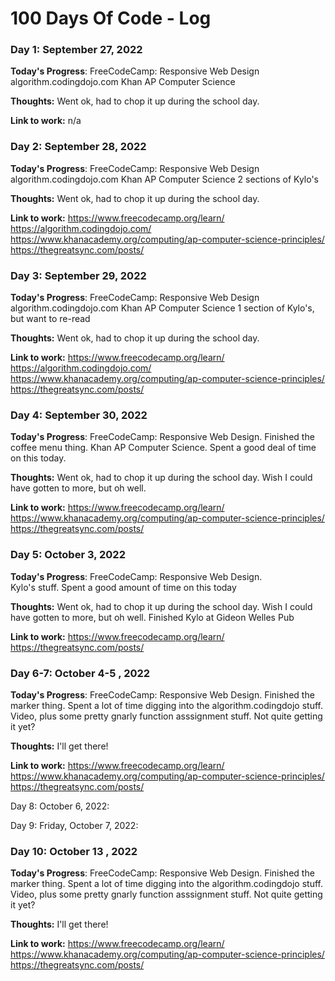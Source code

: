 # 100 Days Of Code - Log

### Day 1: September 27, 2022 

**Today's Progress**: 
FreeCodeCamp: Responsive Web Design
algorithm.codingdojo.com
Khan AP Computer Science

**Thoughts:** Went ok, had to chop it up during the school day.

**Link to work:** n/a

### Day 2: September 28, 2022 

**Today's Progress**: 
FreeCodeCamp: Responsive Web Design
algorithm.codingdojo.com
Khan AP Computer Science
2 sections of Kylo's 

**Thoughts:** Went ok, had to chop it up during the school day.

**Link to work:**
https://www.freecodecamp.org/learn/
https://algorithm.codingdojo.com/
https://www.khanacademy.org/computing/ap-computer-science-principles/
https://thegreatsync.com/posts/

### Day 3: September 29, 2022 

**Today's Progress**: 
FreeCodeCamp: Responsive Web Design
algorithm.codingdojo.com
Khan AP Computer Science
1 section of Kylo's, but want to re-read

**Thoughts:** Went ok, had to chop it up during the school day.

**Link to work:**
https://www.freecodecamp.org/learn/
https://algorithm.codingdojo.com/
https://www.khanacademy.org/computing/ap-computer-science-principles/
https://thegreatsync.com/posts/

### Day 4: September 30, 2022 

**Today's Progress**: 
FreeCodeCamp: Responsive Web Design.   Finished the coffee menu thing.
Khan AP Computer Science.  Spent a good deal of time on this today.


**Thoughts:** Went ok, had to chop it up during the school day.  Wish I could have gotten to more, but oh well.

**Link to work:**
https://www.freecodecamp.org/learn/
https://www.khanacademy.org/computing/ap-computer-science-principles/
https://thegreatsync.com/posts/

### Day 5: October 3, 2022 

**Today's Progress**: 
FreeCodeCamp: Responsive Web Design.   
Kylo's stuff.  Spent a good amount of time on this today


**Thoughts:** Went ok, had to chop it up during the school day.  Wish I could have gotten to more, but oh well.  Finished Kylo at Gideon Welles Pub

**Link to work:**
https://www.freecodecamp.org/learn/
https://thegreatsync.com/posts/

### Day 6-7: October 4-5 , 2022 

**Today's Progress**: 
FreeCodeCamp: Responsive Web Design.   Finished the marker thing.
Spent a lot of time digging into the algorithm.codingdojo stuff.  Video, plus some pretty gnarly function asssignment stuff.  Not quite getting it yet?


**Thoughts:** I'll get there!

**Link to work:**
https://www.freecodecamp.org/learn/
https://www.khanacademy.org/computing/ap-computer-science-principles/
https://thegreatsync.com/posts/

Day 8: October 6, 2022:

Day 9: Friday, October 7, 2022:



### Day 10: October 13 , 2022 

**Today's Progress**: 
FreeCodeCamp: Responsive Web Design.   Finished the marker thing.
Spent a lot of time digging into the algorithm.codingdojo stuff.  Video, plus some pretty gnarly function asssignment stuff.  Not quite getting it yet?


**Thoughts:** I'll get there!

**Link to work:**
https://www.freecodecamp.org/learn/
https://www.khanacademy.org/computing/ap-computer-science-principles/
https://thegreatsync.com/posts/



